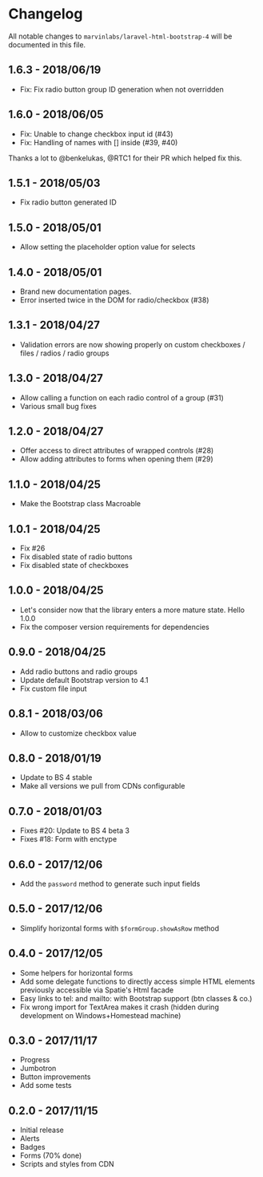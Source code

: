 # Changelog

All notable changes to `marvinlabs/laravel-html-bootstrap-4` will be documented in this file.

## 1.6.3 - 2018/06/19

- Fix: Fix radio button group ID generation when not overridden

## 1.6.0 - 2018/06/05

- Fix: Unable to change checkbox input id (#43)
- Fix: Handling of names with [] inside (#39, #40)

Thanks a lot to @benkelukas, @RTC1 for their PR which helped fix this.

## 1.5.1 - 2018/05/03

- Fix radio button generated ID

## 1.5.0 - 2018/05/01

- Allow setting the placeholder option value for selects

## 1.4.0 - 2018/05/01

- Brand new documentation pages.
- Error inserted twice in the DOM for radio/checkbox (#38)

## 1.3.1 - 2018/04/27

- Validation errors are now showing properly on custom checkboxes / files / radios / radio groups

## 1.3.0 - 2018/04/27

- Allow calling a function on each radio control of a group (#31)
- Various small bug fixes

## 1.2.0 - 2018/04/27

- Offer access to direct attributes of wrapped controls (#28)
- Allow adding attributes to forms when opening them (#29)

## 1.1.0 - 2018/04/25

- Make the Bootstrap class Macroable

## 1.0.1 - 2018/04/25

- Fix #26
- Fix disabled state of radio buttons
- Fix disabled state of checkboxes

## 1.0.0 - 2018/04/25

- Let's consider now that the library enters a more mature state. Hello 1.0.0
- Fix the composer version requirements for dependencies

## 0.9.0 - 2018/04/25

- Add radio buttons and radio groups
- Update default Bootstrap version to 4.1
- Fix custom file input

## 0.8.1 - 2018/03/06

- Allow to customize checkbox value

## 0.8.0 - 2018/01/19

- Update to BS 4 stable
- Make all versions we pull from CDNs configurable

## 0.7.0 - 2018/01/03

- Fixes #20: Update to BS 4 beta 3
- Fixes #18: Form with enctype

## 0.6.0 - 2017/12/06

- Add the `password` method to generate such input fields

## 0.5.0 - 2017/12/06

- Simplify horizontal forms with `$formGroup.showAsRow` method

## 0.4.0 - 2017/12/05

- Some helpers for horizontal forms
- Add some delegate functions to directly access simple HTML elements previously accessible via Spatie's Html facade
- Easy links to tel: and mailto: with Bootstrap support (btn classes & co.) 
- Fix wrong import for TextArea makes it crash (hidden during development on Windows+Homestead machine)

## 0.3.0 - 2017/11/17

- Progress
- Jumbotron
- Button improvements
- Add some tests

## 0.2.0 - 2017/11/15

- Initial release
- Alerts 
- Badges
- Forms (70% done) 
- Scripts and styles from CDN
